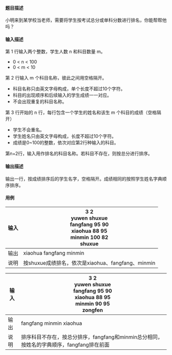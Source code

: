 #### 题目描述

小明来到某学校当老师，需要将学生按考试总分或单科分数进行排名，你能帮帮他吗？

#### 输入描述

第 1 行输入两个整数，学生人数 n 和科目数量 m。

* 0 < n < 100
* 0 < m < 10

第 2 行输入 m 个科目名称，彼此之间用空格隔开。

* 科目名称只由英文字母构成，单个长度不超过10个字符。
* 科目的出现顺序和后续输入的学生成绩一一对应。
* 不会出现重复的科目名称。

第 3 行开始的 n 行，每行包含一个学生的姓名和该生 m 个科目的成绩（空格隔开）

* 学生不会重名。
* 学生姓名只由英文字母构成，长度不超过10个字符。
* 成绩是0~100的整数，依次对应第2行种输入的科目。

第n+2行，输入用作排名的科目名称。若科目不存在，则按总分进行排序。

#### 输出描述

输出一行，按成绩排序后的学生名字，空格隔开。成绩相同的按照学生姓名字典顺序排序。

#### 用例


| 输入 | 3 2<br/>yuwen shuxue<br/>fangfang 95 90<br/>xiaohua 88 95<br/>minmin 100 82<br/>shuxue |
| ------ | ---------------------------------------------------------------------------------------- |
| 输出 | xiaohua fangfang minmin                                                                |
| 说明 | 按shuxue成绩排名，依次是xiaohua、fangfang、minmin                                      |


| 输入 | 3 2<br/>yuwen shuxue<br/>fangfang 95 90<br/>xiaohua 88 95<br/>minmin 90 95<br/>zongfen   |
| ------ | ------------------------------------------------------------------------------------------ |
| 输出 | fangfang minmin xiaohua                                                                  |
| 说明 | 排序科目不存在，按总分排序，fangfang和minmin总分相同，按姓名的字典顺序，fangfang排在前面 |
